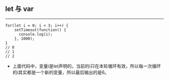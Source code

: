 ## let 与 var
----

```
for(let i = 0; i < 3; i++) {
    setTimeout(function() {
      console.log(i);
    }, 1000);
}
// 0
// 1
// 2
```

* 上面代码中，变量i是let声明的，当前的i只在本轮循环有效，所以每一次循环的i其实都是一个新的变量，所以最后输出的是6。